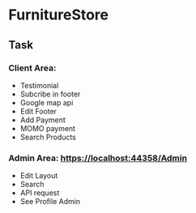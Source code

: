 # FurnitureStore

## Task
### Client Area:
+ Testimonial
+ Subcribe in footer
+ Google map api
+ Edit Footer
+ Add Payment
+ MOMO payment
+ Search Products

### Admin Area: [https://localhost:44358/Admin]()
+ Edit Layout
+ Search
+ API request
+ See Profile Admin
